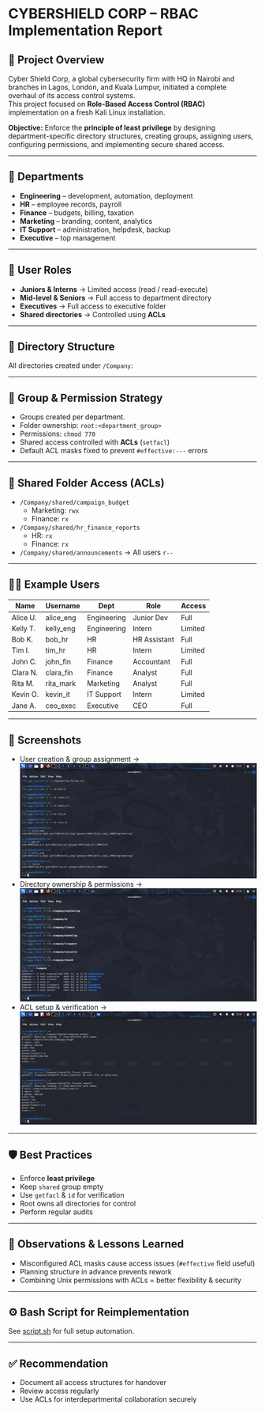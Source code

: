 # CYBERSHIELD CORP – RBAC Implementation Report

## 📌 Project Overview
Cyber Shield Corp, a global cybersecurity firm with HQ in Nairobi and branches in Lagos, London, and Kuala Lumpur, initiated a complete overhaul of its access control systems.  
This project focused on **Role-Based Access Control (RBAC)** implementation on a fresh Kali Linux installation.

**Objective:** Enforce the **principle of least privilege** by designing department-specific directory structures, creating groups, assigning users, configuring permissions, and implementing secure shared access.

---

## 🏢 Departments
- **Engineering** – development, automation, deployment  
- **HR** – employee records, payroll  
- **Finance** – budgets, billing, taxation  
- **Marketing** – branding, content, analytics  
- **IT Support** – administration, helpdesk, backup  
- **Executive** – top management  

---

## 👥 User Roles
- **Juniors & Interns** → Limited access (read / read-execute)  
- **Mid-level & Seniors** → Full access to department directory  
- **Executives** → Full access to executive folder  
- **Shared directories** → Controlled using **ACLs**  

---

## 📂 Directory Structure
All directories created under `/Company`:


---

## 🔐 Group & Permission Strategy
- Groups created per department.  
- Folder ownership: `root:<department_group>`  
- Permissions: `chmod 770`  
- Shared access controlled with **ACLs** (`setfacl`)  
- Default ACL masks fixed to prevent `#effective:---` errors  

---

## 📑 Shared Folder Access (ACLs)
- `/Company/shared/campaign_budget`  
  - Marketing: `rwx`  
  - Finance: `rx`  
- `/Company/shared/hr_finance_reports`  
  - HR: `rx`  
  - Finance: `rx`  
- `/Company/shared/announcements` → All users `r--`  

---

## 👨‍💻 Example Users
| Name      | Username    | Dept       | Role         | Access  |
|-----------|-------------|------------|--------------|---------|
| Alice U.  | alice_eng   | Engineering| Junior Dev   | Full    |
| Kelly T.  | kelly_eng   | Engineering| Intern       | Limited |
| Bob K.    | bob_hr      | HR         | HR Assistant | Full    |
| Tim I.    | tim_hr      | HR         | Intern       | Limited |
| John C.   | john_fin    | Finance    | Accountant   | Full    |
| Clara N.  | clara_fin   | Finance    | Analyst      | Full    |
| Rita M.   | rita_mark   | Marketing  | Analyst      | Full    |
| Kevin O.  | kevin_it    | IT Support | Intern       | Limited |
| Jane A.   | ceo_exec    | Executive  | CEO          | Full    |

---

## 📸 Screenshots
- User creation & group assignment → ![User creation](screenshots/user_creation.png)  
- Directory ownership & permissions → ![Directory permissions](screenshots/dir_permissions.png)  
- ACL setup & verification → ![ACL config](screenshots/acl_setup.png)  

---

## 🛡️ Best Practices
- Enforce **least privilege**  
- Keep `shared` group empty  
- Use `getfacl` & `id` for verification  
- Root owns all directories for control  
- Perform regular audits  

---

## 📝 Observations & Lessons Learned
- Misconfigured ACL masks cause access issues (`#effective` field useful)  
- Planning structure in advance prevents rework  
- Combining Unix permissions with ACLs = better flexibility & security  

---

## ⚙️ Bash Script for Reimplementation
See [script.sh](script.sh) for full setup automation.  

---

## ✅ Recommendation
- Document all access structures for handover  
- Review access regularly  
- Use ACLs for interdepartmental collaboration securely  
